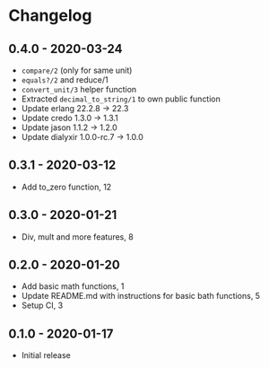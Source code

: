 # Changelog

## 0.4.0 - 2020-03-24

* `compare/2` (only for same unit)
* `equals?/2` and reduce/1
* `convert_unit/3` helper function
* Extracted `decimal_to_string/1` to own public function
* Update erlang 22.2.8 -> 22.3
* Update credo 1.3.0 -> 1.3.1
* Update jason 1.1.2 -> 1.2.0
* Update dialyxir 1.0.0-rc.7 -> 1.0.0

## 0.3.1 - 2020-03-12

* Add to_zero function, 12

## 0.3.0 - 2020-01-21

* Div, mult and more features, 8

## 0.2.0 - 2020-01-20

* Add basic math functions, 1
* Update README.md with instructions for basic bath functions, 5
* Setup CI, 3

## 0.1.0 - 2020-01-17

* Initial release
